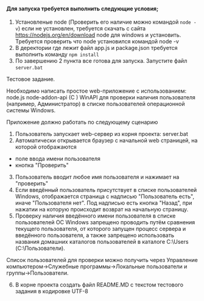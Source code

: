 ####  Для запуска требуется выполнить следующие условия;
1. Установленые node (Проверить его наличие можно командой `node -v`) если не установлен,
   требуется скачать с сайта   https://nodejs.org/en/download node для windows и установить. 
   Требуется проверить что node установился командой node -v 
2. В деректории где лежит файл app.js и  package.json требуется выполнить команду `npm install`
3. По завершению 2 пункта все готова для запуска. Запустите файл `server.bat`

Тестовое задание.

   Необходимо написать простое web-приложение 
с использованием:
   node.js node-addon-api (C ) WinAPI 
   для проверки наличия пользователя (например, Администратор) 
   в списке пользователей операционной системы Windows.

Приложение должно работать по следующему сценарию

1. Пользователь запускает web-сервер из корня проекта:
   server.bat
2. Автоматически открывается браузер с начальной web страницей, на которой отображаются
- поле ввода имени пользователя
- кнопка "Проверить"
3. Пользователь вводит любое имя пользователя и нажимает на "проверить"
4. Если введённый пользователь присутствует в списке пользователей Windows, отображается страница с надписью "Пользователь есть", иначе "Пользователя нет". Под надписью есть кнопка "Назад", при нажатии на которую происходит возврат на начальную страницу.
5. Проверку наличия введённого имени пользователя в списке пользователей ОС Windows запрещено проводить путём сравнения текущего пользователя, от которого запущен процесс сервера и введённого пользователя, а также запрещено использовать названия домашних каталогов пользователей в каталоге C:\Users (С:\Пользователи).

Список пользователей для проверки можно получить через Управление компьютером->Служебные программы->Локальные пользователи и группы->Пользователи.

6. В корне проекта создать файл README.MD с текстом тестового задания в кодировке UTF-8

[//]: # (7. Проект выложить на github.com &#40;другие ресурсы не рассматриваются&#41;.)
 
[//]: # (8. Ссылку на проект присылайте на job@eurekabpo.ru)
 
[//]: # (9. Срок выполнения задания 7 дней начиная с завтрашнего дня.)